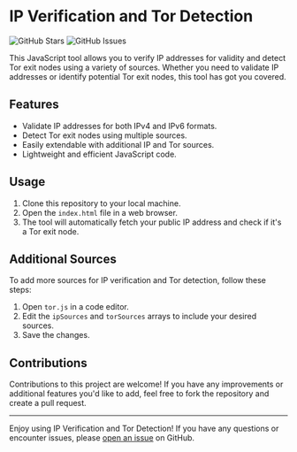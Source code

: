 # IP Verification and Tor Detection

![GitHub Stars](https://img.shields.io/github/stars/dehlirious/AdBlocker-Detector)
![GitHub Issues](https://img.shields.io/github/issues/dehlirious/AdBlocker-Detector)

This JavaScript tool allows you to verify IP addresses for validity and detect Tor exit nodes using a variety of sources. Whether you need to validate IP addresses or identify potential Tor exit nodes, this tool has got you covered.

## Features

- Validate IP addresses for both IPv4 and IPv6 formats.
- Detect Tor exit nodes using multiple sources.
- Easily extendable with additional IP and Tor sources.
- Lightweight and efficient JavaScript code.

## Usage

1. Clone this repository to your local machine.
2. Open the `index.html` file in a web browser.
3. The tool will automatically fetch your public IP address and check if it's a Tor exit node.

## Additional Sources

To add more sources for IP verification and Tor detection, follow these steps:

1. Open `tor.js` in a code editor.
2. Edit the `ipSources` and `torSources` arrays to include your desired sources.
3. Save the changes.

## Contributions

Contributions to this project are welcome! If you have any improvements or additional features you'd like to add, feel free to fork the repository and create a pull request.

---

Enjoy using IP Verification and Tor Detection! If you have any questions or encounter issues, please [open an issue](https://github.com/dehlirious/tor-detector/issues) on GitHub.
